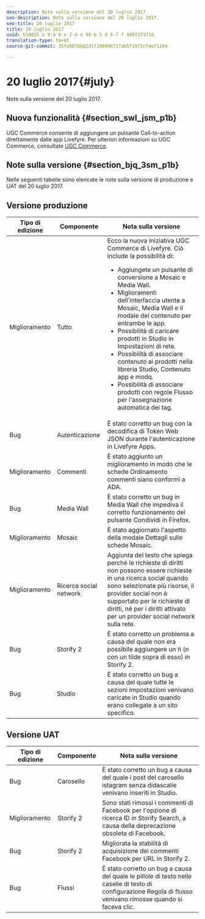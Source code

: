 ```yaml
---
description: Note sulla versione del 20 luglio 2017.
seo-description: Note sulla versione del 20 luglio 2017.
seo-title: 20 luglio 2017
title: 20 luglio 2017
uuid: 550815 a 9-a 6 e 2-4 e 98-b 5 d 6-7 f 4897373716
translation-type: tm+mt
source-git-commit: 35feb87bb82d1f298496717a65f1972cf4e71104

---
```



# 20 luglio 2017{#july}

Note sulla versione del 20 luglio 2017.

## Nuova funzionalità {#section_swl_jsm_p1b}

UGC Commerce consente di aggiungere un pulsante Call-to-action direttamente dalle app Livefyre. Per ulteriori informazioni su UGC Commerce, consultate [UGC Commerce](../../../c-features-livefyre/c-ugc-commerce.md#c_ugc_commerce).

## Note sulla versione {#section_bjq_3sm_p1b}

Nelle seguenti tabelle sono elencate le note sulla versione di produzione e UAT del 20 luglio 2017.

## Versione produzione

| Tipo di edizione | Componente | Nota sulla versione |
|--- |--- |--- |
| Miglioramento | Tutto | Ecco la nuova iniziativa UGC Commerce di Livefyre. Ciò include la possibilità di: <br><ul><li>Aggiungete un pulsante di conversione a Mosaic e Media Wall. </li><li>Miglioramenti dell'interfaccia utente a Mosaic, Media Wall e il modale del contenuto per entrambe le app. </li><li>Possibilità di caricare prodotti in Studio in Impostazioni di rete.</li><li> Possibilità di associare contenuto ai prodotti nella libreria Studio, Contenuto app e modq.</li><li> Possibilità di associare prodotti con regole Flusso per l'assegnazione automatica dei tag.</li></ul> |
| Bug | Autenticazione | È stato corretto un bug con la decodifica di Token Web JSON durante l'autenticazione in Livefyre Apps. |
| Miglioramento | Commenti | È stato aggiunto un miglioramento in modo che le schede Ordinamento commenti siano conformi a ADA. |
| Bug | Media Wall | È stato corretto un bug in Media Wall che impediva il corretto funzionamento del pulsante Condividi in Firefox. |
| Miglioramento | Mosaic | È stato aggiornato l'aspetto della modale Dettagli sulle schede Mosaic. |
| Miglioramento | Ricerca social network | Aggiunta del testo che spiega perché le richieste di diritti non possono essere richieste in una ricerca social quando sono selezionate più risorse, il provider social non è supportato per le richieste di diritti, né per i diritti attivato per un provider social network sulla rete. |
| Bug | Storify 2 | È stato corretto un problema a causa del quale non era possibile aggiungere un ñ (n con un tilde sopra di esso) in Storify 2. |
| Bug | Studio | È stato corretto un bug a causa del quale tutte le sezioni Impostazioni venivano caricate in Studio quando erano collegate a un sito specifico. |


## Versione UAT

| **Tipo di edizione** | **Componente** | **Nota sulla versione** |
|---|---|---|
| Bug | Carosello | È stato corretto un bug a causa del quale i post del carosello istagram senza didascalie venivano inseriti in Studio. |
| Miglioramento | Storify 2 | Sono stati rimossi i commenti di Facebook per l'opzione di ricerca ID in Storify Search, a causa della deprecazione obsoleta di Facebook. |
| Bug | Storify 2 | Migliorata la stabilità di acquisizione dei commenti Facebook per URL in Storify 2. |
| Bug | Flussi | È stato corretto un bug a causa del quale le pillole di testo nelle caselle di testo di configurazione Regola di flusso venivano rimosse quando si faceva clic. |

